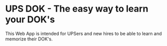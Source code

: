 # UPS DOK - The easy way to learn your DOK's



This Web App is intended for UPSers and new hires to be able to learn and
memorize their DOK's.

